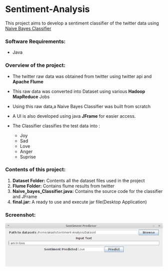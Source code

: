 # Sentiment-Analysis
This project aims to develop a sentiment classifier of the twitter data using [Naive Bayes Classifier](https://en.wikipedia.org/wiki/Naive_Bayes_classifier)

### Software Requirements:
- Java

### Overview of the project:
- The twitter raw data was obtained from twitter using twitter api and **Apache Flume**
- This raw data was converted into Dataset using various **Hadoop MapReduce** Jobs
- Using this raw data,a Naive Bayes Classifier was built from scratch
- A UI is also developed using java **JFrame** for easier access.

- The Classifier classifies the test data into : 
   * Joy
   * Sad
   * Love
   * Anger
   * Suprise

### Contents of this project:

1. **Dataset Folder:** Contents all the dataset files used in the project
2. **Flume Folder:** Contains flume results from twitter
3. **Naive_bayes_Classifier.java:** Contains the source code for the classifier and JFrame
4. **final.jar:** A ready to use and execute jar file(Desktop Application)

### Screenshot:

![](img/screenshot.jpg)


